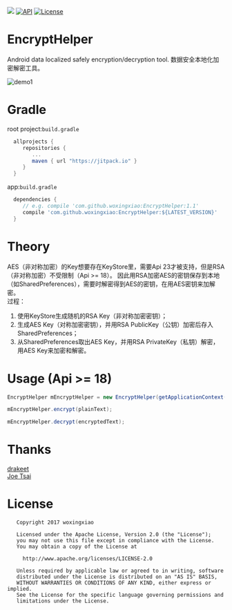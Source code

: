 [![](https://jitpack.io/v/woxingxiao/EncryptHelper.svg)](https://jitpack.io/#woxingxiao/VectorCompatTextView)
[![API](https://img.shields.io/badge/API-18%2B-blue.svg?style=flat)](https://android-arsenal.com/api?level=18)
[![License](http://img.shields.io/badge/License-Apache%202.0-brightgreen.svg?style=flat)](https://opensource.org/licenses/Apache-2.0)

# EncryptHelper
Android data localized safely encryption/decryption tool.
数据安全本地化加密解密工具。

![demo1](https://github.com/woxingxiao/EncryptHelper/blob/master/screenshot/demo1.jpg)

# Gradle
root project:`build.gradle`
```groovy
  allprojects {
	 repositories {
		...
		maven { url "https://jitpack.io" }
	 }
  }
```
app:`build.gradle`
```groovy
  dependencies {
     // e.g. compile 'com.github.woxingxiao:EncryptHelper:1.1'
     compile 'com.github.woxingxiao:EncryptHelper:${LATEST_VERSION}'
  }
```

# Theory
AES（非对称加密）的Key想要存在KeyStore里，需要Api 23才被支持，但是RSA（非对称加密）不受限制（Api >= 18）。
因此用RSA加密AES的密钥保存到本地（如SharedPreferences），需要时解密得到AES的密钥，在用AES密钥来加解密。  
过程：
1. 使用KeyStore生成随机的RSA Key（非对称加密密钥）；
2. 生成AES Key（对称加密密钥），并用RSA PublicKey（公钥）加密后存入SharedPreferences；
3. 从SharedPreferences取出AES Key，并用RSA PrivateKey（私钥）解密，用AES Key来加密和解密。

# Usage (Api >= 18)
```java
EncryptHelper mEncryptHelper = new EncryptHelper(getApplicationContext());

mEncryptHelper.encrypt(plainText);

mEncryptHelper.decrypt(encryptedText);
```
# Thanks
[drakeet](https://drakeet.me/android-security-guide)  
[Joe Tsai](https://medium.com/@joetsai/%E4%BD%BF%E7%94%A8keystore-%E5%84%B2%E5%AD%98%E6%95%8F%E6%84%9F%E6%80%A7%E8%B3%87%E6%96%99-92ad9b236e58)

# License
```
   Copyright 2017 woxingxiao

   Licensed under the Apache License, Version 2.0 (the "License");
   you may not use this file except in compliance with the License.
   You may obtain a copy of the License at

     http://www.apache.org/licenses/LICENSE-2.0

   Unless required by applicable law or agreed to in writing, software
   distributed under the License is distributed on an "AS IS" BASIS,
   WITHOUT WARRANTIES OR CONDITIONS OF ANY KIND, either express or implied.
   See the License for the specific language governing permissions and
   limitations under the License.
```
